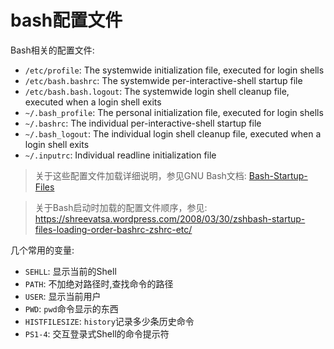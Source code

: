 # bash配置文件

Bash相关的配置文件:

* ``/etc/profile``: The systemwide initialization file, executed for login shells
* ``/etc/bash.bashrc``: The systemwide per-interactive-shell startup file
* ``/etc/bash.bash.logout``: The systemwide login shell cleanup file, executed when a login shell exits
* ``~/.bash_profile``: The personal initialization file, executed for login shells
* ``~/.bashrc``: The individual per-interactive-shell startup file
* ``~/.bash_logout``: The individual login shell cleanup file, executed when a login shell exits
* ``~/.inputrc``: Individual readline initialization file

> 关于这些配置文件加载详细说明，参见GNU Bash文档: [Bash-Startup-Files](https://www.gnu.org/software/bash/manual/html_node/Bash-Startup-Files.html)

> 关于Bash启动时加载的配置文件顺序，参见: https://shreevatsa.wordpress.com/2008/03/30/zshbash-startup-files-loading-order-bashrc-zshrc-etc/

几个常用的变量:

* ``SEHLL``: 显示当前的Shell
* ``PATH``: 不加绝对路径时,查找命令的路径
* ``USER``: 显示当前用户
* ``PWD``: ``pwd``命令显示的东西
* ``HISTFILESIZE``: ``history``记录多少条历史命令
* ``PS1-4``: 交互登录式Shell的命令提示符
